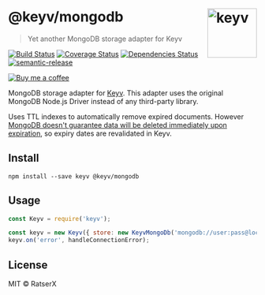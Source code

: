# @keyv/mongodb [<img width="100" align="right" src="https://rawgit.com/lukechilds/keyv/master/media/logo.svg" alt="keyv">](https://github.com/lukechilds/keyv)

> Yet another MongoDB storage adapter for Keyv

[![Build Status](https://travis-ci.com/RatserX/keyv-mongodb.svg?token=Az56pmx34zmn4Ap6pZAz&branch=master)](https://travis-ci.com/RatserX/keyv-mongodb)
[![Coverage Status](https://coveralls.io/repos/github/RatserX/keyv-mongodb/badge.svg?branch=master)](https://coveralls.io/github/RatserX/keyv-mongodb?branch=master)
[![Dependencies Status](https://david-dm.org/RatserX/keyv-mongodb.svg?branch=master)](https://david-dm.org/RatserX/keyv-mongodb)
[![semantic-release](https://img.shields.io/badge/%20%20%F0%9F%93%A6%F0%9F%9A%80-semantic--release-e10079.svg)](https://github.com/semantic-release/semantic-release)

[![Buy me a coffee](https://www.buymeacoffee.com/assets/img/guidelines/download-assets-sm-2.svg)](https://www.buymeacoffee.com/Ratser)

MongoDB storage adapter for [Keyv](https://github.com/lukechilds/keyv). This adapter uses the original MongoDB Node.js Driver instead of any third-party library.

Uses TTL indexes to automatically remove expired documents. However [MongoDB doesn't guarantee data will be deleted immediately upon expiration](https://docs.mongodb.com/manual/core/index-ttl/#timing-of-the-delete-operation), so expiry dates are revalidated in Keyv.

## Install

```shell
npm install --save keyv @keyv/mongodb
```

## Usage

```js
const Keyv = require('keyv');

const keyv = new Keyv({ store: new KeyvMongoDb('mongodb://user:pass@localhost:27017/dbname') });
keyv.on('error', handleConnectionError);
```

## License

MIT © RatserX